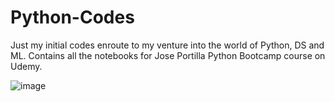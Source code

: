 # Python-Codes

Just my initial codes enroute to my venture into the world of Python, DS and ML.
Contains all the notebooks for Jose Portilla Python Bootcamp course on Udemy.

![image](https://user-images.githubusercontent.com/37710310/131241963-a0da9bf0-f5db-4da2-8eb7-17dd6e0b6e9e.png)



